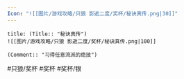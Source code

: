 ```yaml
---
Icon: "![[图片/游戏攻略/只狼 影逝二度/奖杯/秘诀真传.png|30]]"
---
```

```ad-common-silver-trophy
title: (Title:: "秘诀真传")
![[图片/游戏攻略/只狼 影逝二度/奖杯/秘诀真传.png|100]]

(Comment:: "习得任意流派的绝技")
```

#只狼/奖杯 #奖杯 #奖杯/银
